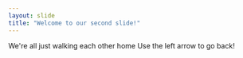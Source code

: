 ```yaml
---
layout: slide
title: "Welcome to our second slide!"
---
```

We're all just walking each other home
Use the left arrow to go back!

